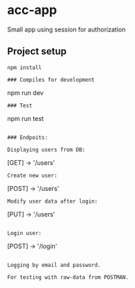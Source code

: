 # acc-app
Small app using session for authorization

## Project setup
```
npm install

### Compiles for development
```
npm run dev
```
### Test
```
npm run test
```

### Endpoits:

Displaying users from DB:
```
[GET] -> '/users'
```
Create new user:
```
[POST] -> '/users'
```
Modify user data after login:
```
[PUT] -> '/users'
```

Login user: 
```
[POST] -> '/login'
```

Logging by email and password.

For testing with raw-data from POSTMAN.
